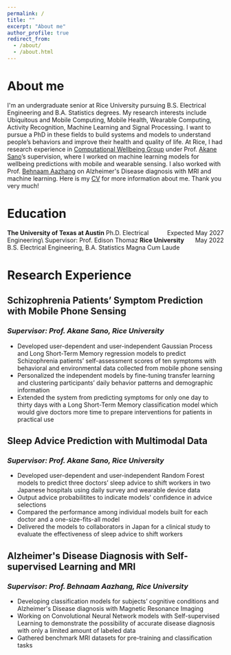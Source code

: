 ```yaml
---
permalink: /
title: ""
excerpt: "About me"
author_profile: true
redirect_from: 
  - /about/
  - /about.html
---
```


# About me
I'm an undergraduate senior at Rice University pursuing B.S. Electrical Engineering and B.A. Statistics degrees. My research interests include Ubiquitous and Mobile Computing, Mobile Health, Wearable Computing, Activity Recognition, Machine Learning and Signal Processing. I want to pursue a PhD in these fields to build systems and models to understand people’s behaviors and improve their health and quality of life. At Rice, I had research experience in [Computational Wellbeing Group](https://compwell.rice.edu/home) under Prof. [Akane Sano](http://akane.sano.web.rice.edu/index.html)’s supervision, where I worked on machine learning models for wellbeing predictions with mobile and wearable sensing. I also worked with Prof. [Behnaam Aazhang](https://aaz.rice.edu/) on Alzheimer's Disease diagnosis with MRI and machine learning. Here is my [CV](https://enwq.github.io/files/Yufei_Shen_CV_web.pdf) for more information about me. Thank you very much!

# Education
<span style="text-align:left;">
  <b>The University of Texas at Austin</b>
    <span style="float:right;">
        Expected May 2027
    </span>
</span>
Ph.D. Electrical Engineering\
Supervisor: Prof. Edison Thomaz

<span style="text-align:left;">
  <b>Rice University</b>
    <span style="float:right;">
        May 2022
    </span>
</span>
B.S. Electrical Engineering, B.A. Statistics                             
Magna Cum Laude

# Research Experience
## Schizophrenia Patients’ Symptom Prediction with Mobile Phone Sensing
### *Supervisor: Prof. Akane Sano, Rice University*
- Developed user-dependent and user-independent Gaussian Process and Long Short-Term Memory regression models to predict Schizophrenia patients’ self-assessment scores of ten symptoms with behavioral and environmental data collected from mobile phone sensing
- Personalized the independent models by fine-tuning transfer learning and clustering participants’ daily behavior patterns and demographic information
- Extended the system from predicting symptoms for only one day to thirty days with a Long Short-Term Memory classification model which would give doctors more time to prepare interventions for patients in practical use

## Sleep Advice Prediction with Multimodal Data
### *Supervisor: Prof. Akane Sano, Rice University*
- Developed user-dependent and user-independent Random Forest models to predict three doctors’ sleep advice to shift workers in two Japanese hospitals using daily survey and wearable device data
- Output advice probabilitites to indicate models' confidence in advice selections
- Compared the performance among individual models built for each doctor and a one-size-fits-all model
- Delivered the models to collaborators in Japan for a clinical study to evaluate the effectiveness of sleep advice to shift workers

## Alzheimer's Disease Diagnosis with Self-supervised Learning and MRI
### *Supervisor: Prof. Behnaam Aazhang, Rice University*
- Developing classification models for subjects’ cognitive conditions and Alzheimer's Disease diagnosis with Magnetic Resonance Imaging 
- Working on Convolutional Neural Network models with Self-supervised Learning to demonstrate the possibility of accurate disease diagnosis with only a limited amount of labeled data
- Gathered benchmark MRI datasets for pre-training and classification tasks
